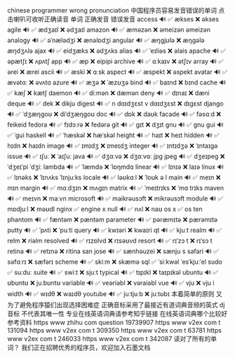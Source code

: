 chinese programmer wrong pronunciation 中国程序员容易发音错误的单词 点击喇叭可收听正确读音 单词 正确发音 错误发音 access 🔊 ✅ ækses ❌ əkses agile 🔊 ✅ ædʒaɪl ❌ ədʒaɪl amazon 🔊 ✅ æməzən ❌ əmeizən əmeizən analogy 🔊 ✅ əˈnælədʒi ❌ ænəlɒdʒi angular 🔊 ✅ æŋgjʊlə ❌ æŋɡələ æŋdʒʌlə ajax 🔊 ✅ eidʒæks ❌ ədʒʌks alias 🔊 ✅ ˈeɪliəs ❌ əlais apache 🔊 ✅ əpætʃɪ ❌ ʌpʌtʃ app 🔊 ✅ æp ❌ eipipi archive 🔊 ✅ ɑːkaɪv ❌ ətʃɪv array 🔊 ✅ ərei ❌ ærei ascii 🔊 ✅ æski ❌ ɑːsk aspect 🔊 ✅ æspekt ❌ əspekt avatar 🔊 ✅ ævətɑː ❌ əvʌtɑ azure 🔊 ✅ æʒə ❌ ˈæzʊʒə bind 🔊 ✅ baɪnd ❌ bɪnd cache 🔊 ✅ kæʃ ❌ kætʃ daemon 🔊 ✅ diːmən ❌ dæmən deny 🔊 ✅ dɪnaɪ ❌ dæni deque 🔊 ✅ dek ❌ dikju digest 🔊 ✅ n dɑɪdʒɛst v dɑɪdʒɛst ❌ dɪgɛst django 🔊 ✅ ˈdʒæŋɡoʊ ❌ diˈdʒæŋɡoʊ doc 🔊 ✅ dɒk ❌ daʊk facade 🔊 ✅ fəsɑːd ❌ feikeid fedora 🔊 ✅ fɪdɔːrə ❌ fedərə git 🔊 ✅ ɡɪt ❌ dʒɪt gnu 🔊 ✅ gnu gui 🔊 ✅ ˈɡui haskell 🔊 ✅ ˈhæskəl ❌ hæˈskəl height 🔊 ✅ haɪt ❌ heɪt hidden 🔊 ✅ hɪdn ❌ haɪdn image 🔊 ✅ ɪmɪdʒ ❌ ɪmeɪdʒ integer 🔊 ✅ ɪntɪdʒə ❌ ˈɪntaɪgə issue 🔊 ✅ ɪʃuː ❌ ˈaɪʃuː java 🔊 ✅ dʒɑːvə ❌ dʒɑːvɑː jpg jpeg 🔊 ✅ dʒeɪpeɡ ❌ ˈdʒeɪˈpi ˈdʒiː lambda 🔊 ✅ ˈlæmdə ❌ ˈlɒŋmdɑ linear 🔊 ✅ lɪnɪə ❌ laɪə linux 🔊 ✅ lɪnəks ❌ ˈlɪnʌks ˈlɪnjuːks locale 🔊 ✅ ləʊkɑːl ❌ ˈloʊk ə l main 🔊 ✅ meɪn ❌ mɪn margin 🔊 ✅ mɑːdʒɪn ❌ mʌgɪn matrix 🔊 ✅ ˈmeɪtrɪks ❌ ˈmɑ trɪks maven 🔊 ✅ meɪvn ❌ maːvn microsoft 🔊 ✅ maikrəusɔft ❌ mikrəusɔft module 🔊 ✅ mɒdjuːl ❌ məʊdl nginx ✅ engine x null 🔊 ✅ nʌl ❌ naʊ os x ✅ os ten phantom 🔊 ✅ fæntəm ❌ pæntəm parameter 🔊 ✅ pəræmɪtə ❌ pærəmɪtə putty 🔊 ✅ ˈpʌti ❌ ˈpuːti query 🔊 ✅ kwɪəri ❌ kwaɪri qt 🔊 ✅ kjuːt realm 🔊 ✅ relm ❌ riəlm resolved 🔊 ✅ rɪzɒlvd ❌ rɪsəʊvd resort 🔊 ✅ rɪˈzɔ t ❌ rɪˈsɔ t retina 🔊 ✅ retɪnə ❌ ritina san jose 🔊 ✅ sænhəuzei ❌ sænju s safari 🔊 ✅ səfɑːrɪ ❌ sæfərɪ scheme 🔊 ✅ skiːm ❌ skæmə sql ✅ ˈsiːkwəl ˈesˈkjuːˈel sudo ✅ suːduː suite 🔊 ✅ swiːt ❌ sjuːt typical 🔊 ✅ tɪpɪkl ❌ taɪpɪkəl ubuntu 🔊 ✅ ʊbʊntʊ ❌ juːbʊntʊ variable 🔊 ✅ veəriəbl ❌ vəraiəbl vue 🔊 ✅ vju ❌ vju i width 🔊 ✅ wɪdθ ❌ waɪdθ youtube 🔊 ✅ juːtjuːb ❌ juːtʊbɪ 本着简单的原则 又为了避免程序猿们出现选择困难症 正确音标采用了最接近有道词典音频的英式 dj 音标 不代表其唯一性 专业在线英语词典请参考知乎链接 在线英语词典哪个比较好 参考资料 https www zhihu com question 19739907 https www v2ex com t 131094 https www v2ex com t 309350 https www v2ex com t 63781 https www v2ex com t 246033 https www v2ex com t 342087 读对了所有的单词？ 我们正在招聘优秀的程序员，欢迎加入石墨文档